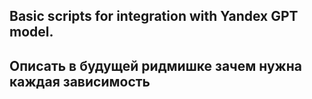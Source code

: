 ## Basic scripts for integration with Yandex GPT model.

## Описать в будущей ридмишке зачем нужна каждая зависимость